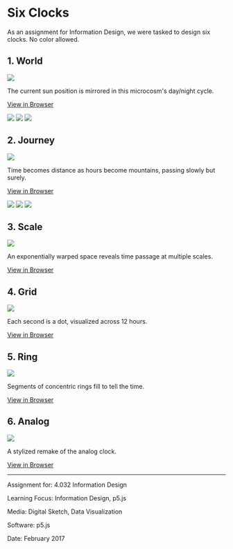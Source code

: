 # Six Clocks

As an assignment for Information Design, we were tasked to design six clocks. No color allowed.


## 1. World
![](World/WorldAnim.gif)

The current sun position is mirrored in this microcosm's day/night cycle.

[View in Browser](https://willy-vvu.github.io/SixClocks/World)

![](World/World1.png)
![](World/World2.png)
![](World/World3.png)


## 2. Journey

![](Journey/JourneyAnim.gif)

Time becomes distance as hours become mountains, passing slowly but surely.

[View in Browser](https://willy-vvu.github.io/SixClocks/Journey)

![](Journey/Journey1.png)
![](Journey/Journey2.png)
![](Journey/Journey3.png)


## 3. Scale

![](ScaleClock/ScaleClock1.png)

An exponentially warped space reveals time passage at multiple scales.

[View in Browser](https://willy-vvu.github.io/SixClocks/ScaleClock)


## 4. Grid

![](Clock04/Clock04.png)

Each second is a dot, visualized across 12 hours.

[View in Browser](https://willy-vvu.github.io/SixClocks/Clock04)


## 5. Ring

![](Clock06/Clock06.png)

Segments of concentric rings fill to tell the time.

[View in Browser](https://willy-vvu.github.io/SixClocks/Clock06)


## 6. Analog

![](Clock12/Clock12.png)

A stylized remake of the analog clock.

[View in Browser](https://willy-vvu.github.io/SixClocks/Clock12)


---

Assignment for: 4.032 Information Design

Learning Focus: Information Design, p5.js

Media: Digital Sketch, Data Visualization

Software: p5.js

Date: February 2017
